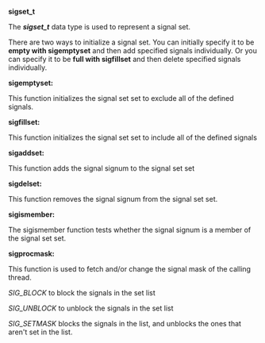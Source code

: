 **sigset_t**


The ***sigset_t*** data type is used to represent a signal set.

There are two ways to initialize a signal set. You can initially specify it to be **empty with sigemptyset** and then add specified signals individually. Or you can specify it to be **full with sigfillset** and then delete specified signals individually.

**sigemptyset:**

This function initializes the signal set set to exclude all of the defined signals.

**sigfillset:**

This function initializes the signal set set to include all of the defined signals

**sigaddset:**

This function adds the signal signum to the signal set set

**sigdelset:**

This function removes the signal signum from the signal set set.

**sigismember:**

The sigismember function tests whether the signal signum is a member of the signal set set.


**sigprocmask:**

This function is used to fetch and/or change the signal mask of the calling thread.

*SIG_BLOCK* to block the signals in the set list

*SIG_UNBLOCK* to unblock the signals in the set list

*SIG_SETMASK* blocks the signals in the list, and unblocks the ones that aren't set in the list.


